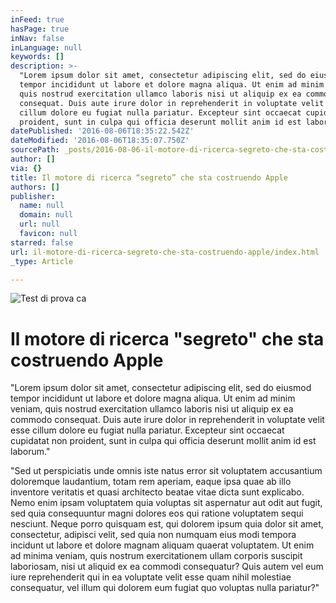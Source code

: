 ```yaml
---
inFeed: true
hasPage: true
inNav: false
inLanguage: null
keywords: []
description: >-
  "Lorem ipsum dolor sit amet, consectetur adipiscing elit, sed do eiusmod
  tempor incididunt ut labore et dolore magna aliqua. Ut enim ad minim veniam,
  quis nostrud exercitation ullamco laboris nisi ut aliquip ex ea commodo
  consequat. Duis aute irure dolor in reprehenderit in voluptate velit esse
  cillum dolore eu fugiat nulla pariatur. Excepteur sint occaecat cupidatat non
  proident, sunt in culpa qui officia deserunt mollit anim id est laborum."
datePublished: '2016-08-06T18:35:22.542Z'
dateModified: '2016-08-06T18:35:07.750Z'
sourcePath: _posts/2016-08-06-il-motore-di-ricerca-segreto-che-sta-costruendo-apple.md
author: []
via: {}
title: Il motore di ricerca “segreto” che sta costruendo Apple
authors: []
publisher:
  name: null
  domain: null
  url: null
  favicon: null
starred: false
url: il-motore-di-ricerca-segreto-che-sta-costruendo-apple/index.html
_type: Article

---
```

![Test di prova ca](https://the-grid-user-content.s3-us-west-2.amazonaws.com/3334d4a0-37a4-471d-b730-cce9790fb662.jpg)

# Il motore di ricerca "segreto" che sta costruendo Apple

"Lorem ipsum dolor sit amet, consectetur adipiscing elit, sed do eiusmod tempor incididunt ut labore et dolore magna aliqua. Ut enim ad minim veniam, quis nostrud exercitation ullamco laboris nisi ut aliquip ex ea commodo consequat. Duis aute irure dolor in reprehenderit in voluptate velit esse cillum dolore eu fugiat nulla pariatur. Excepteur sint occaecat cupidatat non proident, sunt in culpa qui officia deserunt mollit anim id est laborum."

"Sed ut perspiciatis unde omnis iste natus error sit voluptatem accusantium doloremque laudantium, totam rem aperiam, eaque ipsa quae ab illo inventore veritatis et quasi architecto beatae vitae dicta sunt explicabo. Nemo enim ipsam voluptatem quia voluptas sit aspernatur aut odit aut fugit, sed quia consequuntur magni dolores eos qui ratione voluptatem sequi nesciunt. Neque porro quisquam est, qui dolorem ipsum quia dolor sit amet, consectetur, adipisci velit, sed quia non numquam eius modi tempora incidunt ut labore et dolore magnam aliquam quaerat voluptatem. Ut enim ad minima veniam, quis nostrum exercitationem ullam corporis suscipit laboriosam, nisi ut aliquid ex ea commodi consequatur? Quis autem vel eum iure reprehenderit qui in ea voluptate velit esse quam nihil molestiae consequatur, vel illum qui dolorem eum fugiat quo voluptas nulla pariatur?"